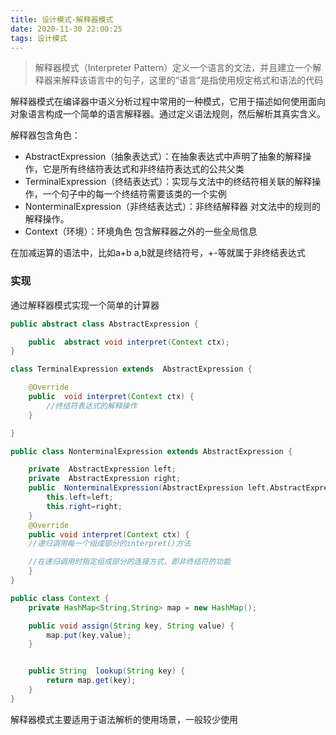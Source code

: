 ```yaml
---
title: 设计模式-解释器模式
date: 2020-11-30 22:00:25
tags: 设计模式
---
```


> 解释器模式（Interpreter Pattern）定义一个语言的文法，并且建立一个解释器来解释该语言中的句子，这里的“语言”是指使用规定格式和语法的代码

解释器模式在编译器中语义分析过程中常用的一种模式，它用于描述如何使用面向对象语言构成一个简单的语言解释器。通过定义语法规则，然后解析其真实含义。

解释器包含角色：
- AbstractExpression（抽象表达式）：在抽象表达式中声明了抽象的解释操作，它是所有终结符表达式和非终结符表达式的公共父类
- TerminalExpression（终结表达式）：实现与文法中的终结符相关联的解释操作，一个句子中的每一个终结符需要该类的一个实例
- NonterminalExpression（非终结表达式）：非终结解释器
对文法中的规则的解释操作。
- Context（环境）：环境角色
包含解释器之外的一些全局信息

在加减运算的语法中，比如a+b a,b就是终结符号，+-等就属于非终结表达式
<!--more-->
### 实现
通过解释器模式实现一个简单的计算器
```java
public abstract class AbstractExpression {

    public  abstract void interpret(Context ctx);
}
```
```java
class TerminalExpression extends  AbstractExpression {

    @Override
    public  void interpret(Context ctx) {
        //终结符表达式的解释操作
    }

}
```
```java
public class NonterminalExpression extends AbstractExpression {

    private  AbstractExpression left;
    private  AbstractExpression right;
    public  NonterminalExpression(AbstractExpression left,AbstractExpression right) {
        this.left=left;
        this.right=right;
    }
    @Override
    public void interpret(Context ctx) {
    //递归调用每一个组成部分的interpret()方法

    //在递归调用时指定组成部分的连接方式，即非终结符的功能
    }
}
```
```java
public class Context {
    private HashMap<String,String> map = new HashMap();

    public void assign(String key, String value) {
        map.put(key,value);
    }


    public String  lookup(String key) {
        return map.get(key);
    }
}

``` 

解释器模式主要适用于语法解析的使用场景，一般较少使用
